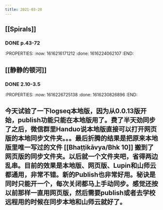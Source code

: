 ```yaml
---
title: 2021-03-20
---
```


## [[Spirals]]
### DONE p.43-72
:PROPERTIES:
:now: 1616216171212
:done: 1616224062107
:END:
## [[静静的顿河]]
### DONE 2.10-3.5
:PROPERTIES:
:now: 1616226725138
:done: 1616230826896
:END:
## 今天试验了一下logseq本地版，因为从0.0.13版开始，publish功能只能在本地版用了。费了半天劲同步了之后，微信群里Handuo说本地版直接可以打开网页版的本地同步文件夹。。。最后折腾的结果是把原来本地版里唯一写过的文件 [[Bhaṭṭikāvya/Bhk 10]] 搬到了网页版的同步文件夹。以后就一个文件夹吧，省得两边乱串。目前的效果是本地版、网页版、Lupin和山师云都通用，非常不错。新的Publish也非常好用。秘诀是同时只能开一个，每次关闭都马上手动同步。感觉还按以前那样一直用网页版，然后需要publish或者去学校远程用的时候在同步本地和山师云就好了。
##
